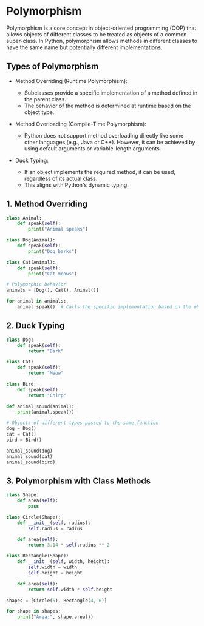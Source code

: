 # Polymorphism

Polymorphism is a core concept in object-oriented programming (OOP) that allows objects of different classes to be treated as objects of a common super-class. In Python, polymorphism allows methods in different classes to have the same name but potentially different implementations.

## Types of Polymorphism

- Method Overriding (Runtime Polymorphism):

  - Subclasses provide a specific implementation of a method defined in the parent class.
  - The behavior of the method is determined at runtime based on the object type.

- Method Overloading (Compile-Time Polymorphism):

  - Python does not support method overloading directly like some other languages (e.g., Java or C++). However, it can be achieved by using default arguments or variable-length arguments.

- Duck Typing:
  - If an object implements the required method, it can be used, regardless of its actual class.
  - This aligns with Python's dynamic typing.

## 1. Method Overriding

```python
class Animal:
    def speak(self):
        print("Animal speaks")

class Dog(Animal):
    def speak(self):
        print("Dog barks")

class Cat(Animal):
    def speak(self):
        print("Cat meows")

# Polymorphic behavior
animals = [Dog(), Cat(), Animal()]

for animal in animals:
    animal.speak()  # Calls the specific implementation based on the object type
```

## 2. Duck Typing

```python
class Dog:
    def speak(self):
        return "Bark"

class Cat:
    def speak(self):
        return "Meow"

class Bird:
    def speak(self):
        return "Chirp"

def animal_sound(animal):
    print(animal.speak())

# Objects of different types passed to the same function
dog = Dog()
cat = Cat()
bird = Bird()

animal_sound(dog)
animal_sound(cat)
animal_sound(bird)
```

## 3. Polymorphism with Class Methods

```python
class Shape:
    def area(self):
        pass

class Circle(Shape):
    def __init__(self, radius):
        self.radius = radius

    def area(self):
        return 3.14 * self.radius ** 2

class Rectangle(Shape):
    def __init__(self, width, height):
        self.width = width
        self.height = height

    def area(self):
        return self.width * self.height

shapes = [Circle(5), Rectangle(4, 6)]

for shape in shapes:
    print("Area:", shape.area())
```

